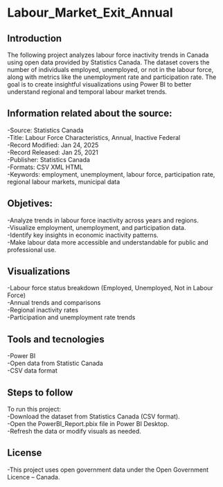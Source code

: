 # Labour_Market_Exit_Annual

## Introduction<br> 
The following project analyzes labour force inactivity trends in Canada using open data provided by Statistics Canada. The dataset covers the number of individuals employed, unemployed, or not in the labour force, along with metrics like the unemployment rate and participation rate. The goal is to create insightful visualizations using Power BI to better understand regional and temporal labour market trends.<br>

## Information related about the source:<br> 
-Source: Statistics Canada<br> 
-Title: Labour Force Characteristics, Annual, Inactive Federal<br> 
-Record Modified: Jan 24, 2025<br> 
-Record Released: Jan 25, 2021<br> 
-Publisher: Statistics Canada<br> 
-Formats: CSV XML HTML<br> 
-Keywords: employment, unemployment, labour force, participation rate, regional labour markets, municipal data<br> 


## Objetives:<br> 
-Analyze trends in labour force inactivity across years and regions.<br> 
-Visualize employment, unemployment, and participation data.<br> 
-Identify key insights in economic inactivity patterns.<br> 
-Make labour data more accessible and understandable for public and professional use.<br> 

## Visualizations<br>  
-Labour force status breakdown (Employed, Unemployed, Not in Labour Force)<br> 
-Annual trends and comparisons<br> 
-Regional inactivity rates<br> 
-Participation and unemployment rate trends<br> 

## Tools and tecnologies<br> 
-Power BI<br> 
-Open data from Statistic Canada<br> 
-CSV data format<br> 

## Steps to follow<br> 
To run this project:<br> 
-Download the dataset from Statistics Canada (CSV format).<br> 
-Open the PowerBI_Report.pbix file in Power BI Desktop.<br> 
-Refresh the data or modify visuals as needed.<br> 

## License<br> 
-This project uses open government data under the Open Government Licence – Canada.<br> 

